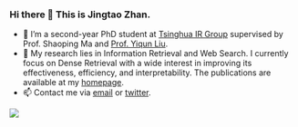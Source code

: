 ### Hi there 👋  This is Jingtao Zhan.

- 🌱 I’m a second-year PhD student at [Tsinghua IR Group](http://www.thuir.cn/) supervised by Prof. Shaoping Ma and [Prof. Yiqun Liu](http://www.thuir.cn/group/~YQLiu).
- 🔭 My research lies in Information Retrieval and Web Search. I currently focus on Dense Retrieval with a wide interest in improving its effectiveness, efficiency, and interpretability. The publications are available at my [homepage](https://jingtaozhan.github.io/).
- 📫 Contact me via [email](jingtaozhan@gmail.com) or [twitter](https://twitter.com/Jingtao_Zhan).

<a href="https://jingtaozhan.github.io/">
  <img align="left" src="https://github-readme-stats.vercel.app/api?username=jingtaozhan&count_private=true&show_icons=true" />
</a>  

<!--
**jingtaozhan/jingtaozhan** is a ✨ _special_ ✨ repository because its `README.md` (this file) appears on your GitHub profile.

Here are some ideas to get you started:

- 🔭 I’m currently working on ...
- 🌱 I’m currently learning ...
- 👯 I’m looking to collaborate on ...
- 🤔 I’m looking for help with ...
- 💬 Ask me about ...
- 📫 How to reach me: ...
- 😄 Pronouns: ...
- ⚡ Fun fact: ...
-->
